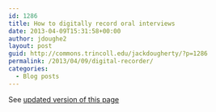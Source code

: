```yaml
---
id: 1286
title: How to digitally record oral interviews
date: 2013-04-09T15:31:58+00:00
author: jdoughe2
layout: post
guid: http://commons.trincoll.edu/jackdougherty/?p=1286
permalink: /2013/04/09/digital-recorder/
categories:
  - Blog posts
---
```

See <a href="http://commons.trincoll.edu/jackdougherty/how-to/record-and-transcribe/" target="_blank">updated version of this page</a>